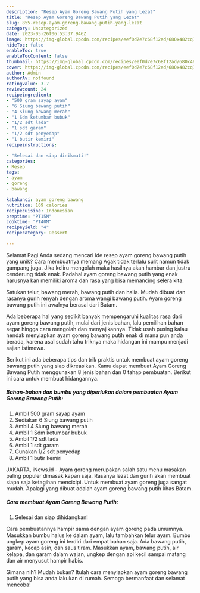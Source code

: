 ```yaml
---
description: "Resep Ayam Goreng Bawang Putih yang Lezat"
title: "Resep Ayam Goreng Bawang Putih yang Lezat"
slug: 855-resep-ayam-goreng-bawang-putih-yang-lezat
category: Uncategorized
date: 2023-05-26T06:53:37.946Z
image: https://img-global.cpcdn.com/recipes/eef0d7e7c68f12ad/680x482cq70/ayam-goreng-bawang-putih-foto-resep-utama.jpg
hideToc: false
enableToc: true
enableTocContent: false
thumbnail: https://img-global.cpcdn.com/recipes/eef0d7e7c68f12ad/680x482cq70/ayam-goreng-bawang-putih-foto-resep-utama.jpg
cover: https://img-global.cpcdn.com/recipes/eef0d7e7c68f12ad/680x482cq70/ayam-goreng-bawang-putih-foto-resep-utama.jpg
author: Admin
authorAv: notfound
ratingvalue: 3.7
reviewcount: 24
recipeingredient:
- "500 gram sayap ayam"
- "6 Siung bawang putih"
- "4 Siung bawang merah"
- "1 Sdm ketumbar bubuk"
- "1/2 sdt lada"
- "1 sdt garam"
- "1/2 sdt penyedap"
- "1 butir kemiri"
recipeinstructions:

- "Selesai dan siap dinikmati!"
categories:
- Resep
tags:
- ayam
- goreng
- bawang

katakunci: ayam goreng bawang 
nutrition: 169 calories
recipecuisine: Indonesian
preptime: "PT15M"
cooktime: "PT40M"
recipeyield: "4"
recipecategory: Dessert

---
```



Selamat Pagi Anda sedang mencari ide resep ayam goreng bawang putih yang unik? Cara membuatnya memang Agak tidak terlalu sulit namun tidak gampang juga. Jika keliru mengolah maka hasilnya akan hambar dan justru cenderung tidak enak. Padahal ayam goreng bawang putih yang enak harusnya kan memiliki aroma dan rasa yang bisa memancing selera kita.


Satukan telur, bawang merah, bawang putih dan halia. Mudah dibuat dan rasanya gurih renyah dengan aroma wangi bawang putih. Ayam goreng bawang putih ini awalnya berasal dari Batam.

Ada beberapa hal yang sedikit banyak mempengaruhi kualitas rasa dari ayam goreng bawang putih, mulai dari jenis bahan, lalu pemilihan bahan segar hingga cara mengolah dan menyajikannya. Tidak usah pusing kalau hendak menyiapkan ayam goreng bawang putih enak di mana pun anda berada, karena asal sudah tahu triknya maka hidangan ini mampu menjadi sajian istimewa.


Berikut ini ada beberapa tips dan trik praktis untuk membuat ayam goreng bawang putih yang siap dikreasikan. Kamu dapat membuat Ayam Goreng Bawang Putih menggunakan 8 jenis bahan dan 0 tahap pembuatan. Berikut ini cara untuk membuat hidangannya.

<!--inarticleads1-->

##### Bahan-bahan dan bumbu yang diperlukan dalam pembuatan Ayam Goreng Bawang Putih:

1. Ambil 500 gram sayap ayam
1. Sediakan 6 Siung bawang putih
1. Ambil 4 Siung bawang merah
1. Ambil 1 Sdm ketumbar bubuk
1. Ambil 1/2 sdt lada
1. Ambil 1 sdt garam
1. Gunakan 1/2 sdt penyedap
1. Ambil 1 butir kemiri


JAKARTA, iNews.id - Ayam goreng merupakan salah satu menu masakan paling populer dimasak kapan saja. Rasanya lezat dan gurih akan membuat siapa saja ketagihan mencicipi. Untuk membuat ayam goreng juga sangat mudah. Apalagi yang dibuat adalah ayam goreng bawang putih khas Batam. 

<!--inarticleads2-->

##### Cara membuat Ayam Goreng Bawang Putih:


1. Selesai dan siap dihidangkan!

Cara pembuatannya hampir sama dengan ayam goreng pada umumnya. Masukkan bumbu halus ke dalam ayam, lalu tambahkan telur ayam. Bumbu ungkep ayam goreng ini terdiri dari empat bahan saja. Ada bawang putih, garam, kecap asin, dan saus tiram. Masukkan ayam, bawang putih, air kelapa, dan garam dalam wajan, ungkep dengan api kecil sampai matang dan air menyusut hampir habis. 

Gimana nih? Mudah bukan? Itulah cara menyiapkan ayam goreng bawang putih yang bisa anda lakukan di rumah. Semoga bermanfaat dan selamat mencoba!
